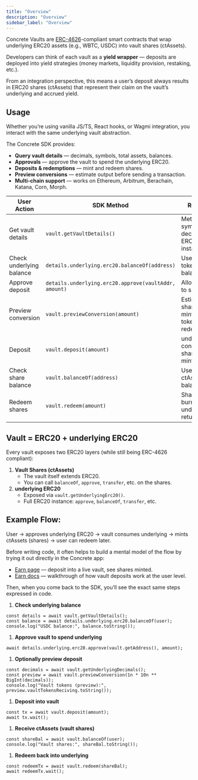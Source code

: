 ```yaml
---
title: "Overview"
description: "Overview"
sidebar_label: "Overview"
---
```


Concrete Vaults are [ERC-4626](https://eips.ethereum.org/EIPS/eip-4626)-compliant smart contracts that wrap underlying ERC20 assets (e.g., WBTC, USDC) into vault shares (ctAssets).

Developers can think of each vault as a **yield wrapper** — deposits are deployed into yield strategies (money markets, liquidity provision, restaking, etc.).

From an integration perspective, this means a user’s deposit always results in ERC20 shares (ctAssets) that represent their claim on the vault’s underlying and accrued yield.

## Usage

Whether you’re using vanilla JS/TS, React hooks, or Wagmi integration, you interact with the same underlying vault abstraction.

The Concrete SDK provides:

- **Query vault details** — decimals, symbols, total assets, balances.
- **Approvals** — approve the vault to spend the underlying ERC20.
- **Deposits & redemptions** — mint and redeem shares.
- **Preview conversions** — estimate output before sending a transaction.
- **Multi-chain support** — works on Ethereum, Arbitrum, Berachain, Katana, Corn, Morph.

| **User Action** | **SDK Method** | **Result** |
| --- | --- | --- |
| Get vault details | `vault.getVaultDetails()` | Metadata: symbols, decimals, ERC20 instances |
| Check underlying balance | `details.underlying.erc20.balanceOf(address)` | User’s token balance |
| Approve deposit | `details.underlying.erc20.approve(vaultAddr, amount)` | Allow vault to spend |
| Preview conversion | `vault.previewConversion(amount)` | Estimate shares minted / tokens redeemed |
| Deposit | `vault.deposit(amount)` | underlying consumed, shares minted |
| Check share balance | `vault.balanceOf(address)` | User’s ctAsset balance |
| Redeem shares | `vault.redeem(amount)` | Shares burned, underlying returned |

## Vault = ERC20 + underlying ERC20

Every vault exposes two ERC20 layers (while still being ERC-4626 compliant):

1. **Vault Shares (ctAssets)**
    - The vault itself extends ERC20.
    - You can call `balanceOf`, `approve`, `transfer`, etc. on the shares.
2. **underlying ERC20**
    - Exposed via `vault.getUnderlyingErc20()`.
    - Full ERC20 instance: `approve`, `balanceOf`, `transfer`, etc.

## Example Flow:

User → approves underlying ERC20 → vault consumes underlying → mints ctAssets (shares) → user can redeem later.

Before writing code, it often helps to build a mental model of the flow by trying it out directly in the Concrete app:

- [Earn page](https://app.concrete.xyz/earn) — deposit into a live vault, see shares minted.
- [Earn docs](https://docs.concrete.xyz/Earn/deposit-into-vaults) — walkthrough of how vault deposits work at the user level.

Then, when you come back to the SDK, you’ll see the exact same steps expressed in code.

1. **Check underlying balance**

```tsx
const details = await vault.getVaultDetails();
const balance = await details.underlying.erc20.balanceOf(user);
console.log("USDC balance:", balance.toString());

```

1. **Approve vault to spend underlying**

```tsx
await details.underlying.erc20.approve(vault.getAddress(), amount);
```

1. **Optionally preview deposit**

```tsx
const decimals = await vault.getUnderlyingDecimals();
const preview = await vault.previewConversion(1n * 10n ** BigInt(decimals));
console.log("Vault tokens (preview):", preview.vaultTokensReciving.toString());
```

1. **Deposit into vault**

```tsx
const tx = await vault.deposit(amount);
await tx.wait();
```

1. **Receive ctAssets (vault shares)**

```tsx
const shareBal = await vault.balanceOf(user);
console.log("Vault shares:", shareBal.toString());
```

1. **Redeem back into underlying**

```tsx
const redeemTx = await vault.redeem(shareBal);
await redeemTx.wait();
```
